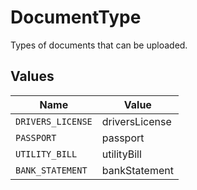 # DocumentType

Types of documents that can be uploaded.


## Values

| Name              | Value             |
| ----------------- | ----------------- |
| `DRIVERS_LICENSE` | driversLicense    |
| `PASSPORT`        | passport          |
| `UTILITY_BILL`    | utilityBill       |
| `BANK_STATEMENT`  | bankStatement     |
